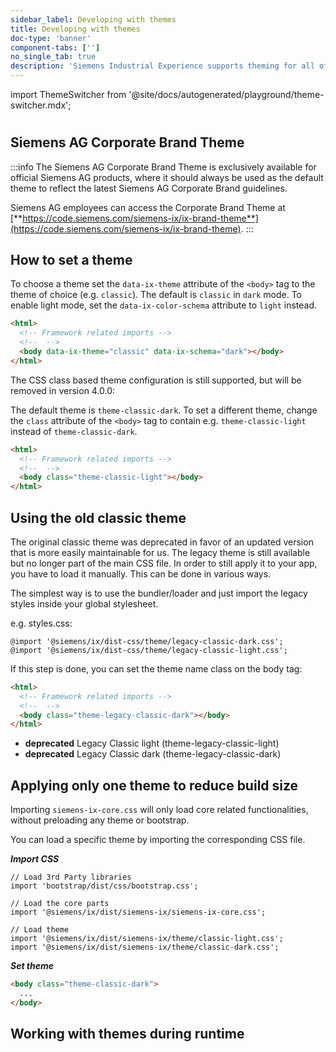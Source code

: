 ```yaml
---
sidebar_label: Developing with themes
title: Developing with themes
doc-type: 'banner'
component-tabs: ['']
no_single_tab: true
description: 'Siemens Industrial Experience supports theming for all of its components. Everyone can use the two embedded themes that already ship with Siemens Industrial Experience: Classic light (theme-classic-light) and Classic dark (theme-classic-dark). You can also create your own themes to customize the design system for your own brand. Siemens AG applications should utilize the exclusive Siemens AG Corporate Brand Theme.'
---
```


import ThemeSwitcher from '@site/docs/autogenerated/playground/theme-switcher.mdx';

#

## Siemens AG Corporate Brand Theme

:::info
The Siemens AG Corporate Brand Theme is exclusively available for official Siemens AG products, where it should always be used as the default theme to reflect the latest Siemens AG Corporate Brand guidelines.

Siemens AG employees can access the Corporate Brand Theme at [**https://code.siemens.com/siemens-ix/ix-brand-theme**](https://code.siemens.com/siemens-ix/ix-brand-theme).
:::

## How to set a theme

To choose a theme set the `data-ix-theme` attribute of the `<body>` tag to the theme of choice (e.g. `classic`).
The default is `classic` in `dark` mode. To enable light mode, set the `data-ix-color-schema` attribute to `light` instead.

```html
<html>
  <!-- Framework related imports -->
  <!--  -->
  <body data-ix-theme="classic" data-ix-schema="dark"></body>
</html>
```

The CSS class based theme configuration is still supported, but will be removed in version 4.0.0:

The default theme is `theme-classic-dark`. To set a different theme, change the `class` attribute of the `<body>` tag to contain e.g. `theme-classic-light` instead of `theme-classic-dark`.

```html
<html>
  <!-- Framework related imports -->
  <!--  -->
  <body class="theme-classic-light"></body>
</html>
```

## Using the old classic theme

The original classic theme was deprecated in favor of an updated version that is more easily maintainable for us.
The legacy theme is still available but no longer part of the main CSS file. In order to still apply it to your app, you have to load it manually.
This can be done in various ways.

The simplest way is to use the bundler/loader and just import the legacy styles inside your global stylesheet.

e.g. styles.css:

```
@import '@siemens/ix/dist-css/theme/legacy-classic-dark.css';
@import '@siemens/ix/dist-css/theme/legacy-classic-light.css';
```

If this step is done, you can set the theme name class on the body tag:

```html
<html>
  <!-- Framework related imports -->
  <!--  -->
  <body class="theme-legacy-classic-dark"></body>
</html>
```

- **deprecated** Legacy Classic light (theme-legacy-classic-light)
- **deprecated** Legacy Classic dark (theme-legacy-classic-dark)

## Applying only one theme to reduce build size

Importing `siemens-ix-core.css` will only load core related functionalities, without preloading any theme or bootstrap.

You can load a specific theme by importing the corresponding CSS file.

**_Import CSS_**

```tsx
// Load 3rd Party libraries
import 'bootstrap/dist/css/bootstrap.css';

// Load the core parts
import '@siemens/ix/dist/siemens-ix/siemens-ix-core.css';

// Load theme
import '@siemens/ix/dist/siemens-ix/theme/classic-light.css';
import '@siemens/ix/dist/siemens-ix/theme/classic-dark.css';
```

**_Set theme_**

```html
<body class="theme-classic-dark">
  ...
</body>
```

## Working with themes during runtime

<ThemeSwitcher />
